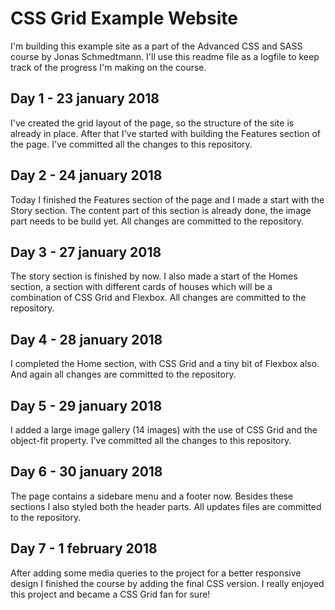 # CSS Grid Example Website

I'm building this example site as a part of the Advanced CSS and SASS course by Jonas Schmedtmann. I'll use this readme file as a logfile to keep track of the progress I'm making on the course.

## Day 1 - 23 january 2018
I've created the grid layout of the page, so the structure of the site is already in place. After that I've started with building the Features section of the page. I've committed all the changes to this repository.

## Day 2 - 24 january 2018
Today I finished the Features section of the page and I made a start with the Story section. The content part of this section is already done, the image part needs to be build yet. All changes are committed to the repository.

## Day 3 - 27 january 2018
The story section is finished by now. I also made a start of the Homes section, a section with different cards of houses which will be a combination of CSS Grid and Flexbox. All changes are committed to the repository.

## Day 4 - 28 january 2018
I completed the Home section, with CSS Grid and a tiny bit of Flexbox also. And again all changes are committed to the repository.

## Day 5 - 29 january 2018
I added a large image gallery (14 images) with the use of CSS Grid and the object-fit property. I've committed all the changes to this repository.

## Day 6 - 30 january 2018
The page contains a sidebare menu and a footer now. Besides these sections I also styled both the header parts. All updates files are committed to the repository.

## Day 7 - 1 february 2018
After adding some media queries to the project for a better responsive design I finished the course by adding the final CSS version. I really enjoyed this project and became a CSS Grid fan for sure!
